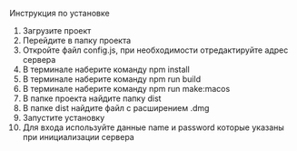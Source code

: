 Инструкция по установке

1. Загрузите проект
2. Перейдите в папку проекта
3. Откройте файл config.js, при необходимости отредактируйте адрес сервера
4. В терминале наберите команду npm install
5. В терминале наберите команду npm run build
6. В терминале наберите команду npm run make:macos
7. B папке проекта найдите папку dist
8. В папке dist найдите файл с расширением .dmg
9. Запустите установку
10. Для входа используйте данные name и password которые указаны при инициализации сервера
